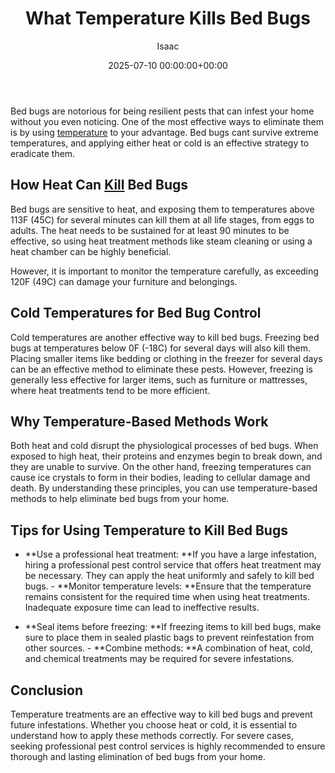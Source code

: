 ﻿---
title: What Temperature Kills Bed Bugs
description: Bed bugs are notorious for being resilient pests that can infest your home without you even noticing. One of the most effective ways to eliminate them is by...
slug: /what-temperature-kills-bed-bugs/
date: 2025-07-10 00:00:00+00:00
lastmod: 2025-07-10 00:00:00+03:00
author: Isaac
categories:
- Guide
tags:
- guide
- temperature
- kill
layout: post
---

Bed bugs are notorious for being resilient pests that can infest your home without you even noticing. One of the most effective ways to eliminate them is by using [temperature](https://pestpolicy.com/at-what-temperature-do-fleas-die/) to your advantage. Bed bugs cant survive extreme temperatures, and applying either heat or cold is an effective strategy to eradicate them.

##  How Heat Can [Kill](https://pestpolicy.com/does-the-dryer-kill-fleas/) Bed Bugs

Bed bugs are sensitive to heat, and exposing them to temperatures above 113F (45C) for several minutes can kill them at all life stages, from eggs to adults. The heat needs to be sustained for at least 90 minutes to be effective, so using heat treatment methods like steam cleaning or using a heat chamber can be highly beneficial.

However, it is important to monitor the temperature carefully, as exceeding 120F (49C) can damage your furniture and belongings.

##  Cold Temperatures for Bed Bug Control

Cold temperatures are another effective way to kill bed bugs. Freezing bed bugs at temperatures below 0F (-18C) for several days will also kill them. Placing smaller items like bedding or clothing in the freezer for several days can be an effective method to eliminate these pests. However, freezing is generally less effective for larger items, such as furniture or mattresses, where heat treatments tend to be more efficient.

##  Why Temperature-Based Methods Work

Both heat and cold disrupt the physiological processes of bed bugs. When exposed to high heat, their proteins and enzymes begin to break down, and they are unable to survive. On the other hand, freezing temperatures can cause ice crystals to form in their bodies, leading to cellular damage and death. By understanding these principles, you can use temperature-based methods to help eliminate bed bugs from your home.

##  Tips for Using Temperature to Kill Bed Bugs

- **Use a professional heat treatment: **If you have a large infestation, hiring a professional pest control service that offers heat treatment may be necessary. They can apply the heat uniformly and safely to kill bed bugs. - **Monitor temperature levels: **Ensure that the temperature remains consistent for the required time when using heat treatments. Inadequate exposure time can lead to ineffective results.

- **Seal items before freezing: **If freezing items to kill bed bugs, make sure to place them in sealed plastic bags to prevent reinfestation from other sources. - **Combine methods: **A combination of heat, cold, and chemical treatments may be required for severe infestations.

##  Conclusion

Temperature treatments are an effective way to kill bed bugs and prevent future infestations. Whether you choose heat or cold, it is essential to understand how to apply these methods correctly. For severe cases, seeking professional pest control services is highly recommended to ensure thorough and lasting elimination of bed bugs from your home.

